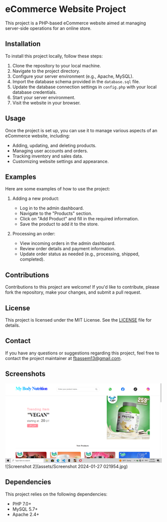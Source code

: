 # eCommerce Website Project

This project is a PHP-based eCommerce website aimed at managing server-side operations for an online store.

## Installation

To install this project locally, follow these steps:
1. Clone the repository to your local machine.
2. Navigate to the project directory.
3. Configure your server environment (e.g., Apache, MySQL).
4. Import the database schema provided in the `database.sql` file.
5. Update the database connection settings in `config.php` with your local database credentials.
6. Start your server environment.
7. Visit the website in your browser.

## Usage

Once the project is set up, you can use it to manage various aspects of an eCommerce website, including:
- Adding, updating, and deleting products.
- Managing user accounts and orders.
- Tracking inventory and sales data.
- Customizing website settings and appearance.

## Examples

Here are some examples of how to use the project:

1. Adding a new product:
   - Log in to the admin dashboard.
   - Navigate to the "Products" section.
   - Click on "Add Product" and fill in the required information.
   - Save the product to add it to the store.

2. Processing an order:
   - View incoming orders in the admin dashboard.
   - Review order details and payment information.
   - Update order status as needed (e.g., processing, shipped, completed).

## Contributions

Contributions to this project are welcome! If you'd like to contribute, please fork the repository, make your changes, and submit a pull request.

## License

This project is licensed under the MIT License. See the [LICENSE](LICENSE) file for details.

## Contact

If you have any questions or suggestions regarding this project, feel free to contact the project maintainer at [fbassem13@gmail.com](mailto:fbassem13@gmail.com).

## Screenshots

![Screenshot 1](assets/334289913_581906724000674_3860030258646156721_n.png)
![Screenshot 2](assets/Screenshot 2024-01-27 021954.jpg)

## Dependencies

This project relies on the following dependencies:
- PHP 7.0+
- MySQL 5.7+
- Apache 2.4+
